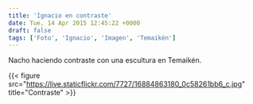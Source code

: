 ```yaml
---
title: 'Ignacio en contraste'
date: Tue, 14 Apr 2015 12:45:22 +0000
draft: false
tags: ['Foto', 'Ignacio', 'Imagen', 'Temaikén']
---
```


Nacho haciendo contraste con una escultura en Temaikén.

{{< figure src="https://live.staticflickr.com/7727/16884863180_0c58261bb6_c.jpg" title="Contraste" >}}

